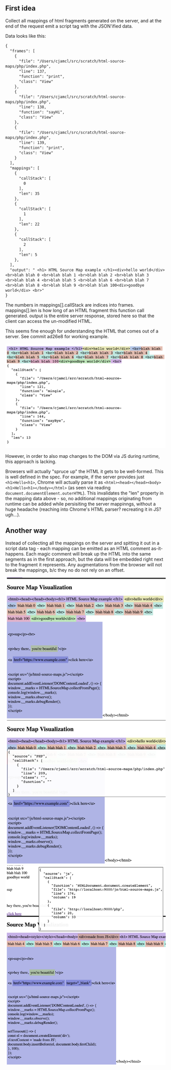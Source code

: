 ## First idea

Collect all mappings of html fragments generated on the server, and at the end of the request emit a script tag with the JSON'ified data.

Data looks like this:
```
{
  "frames": [
    {
      "file": "/Users/cjamcl/src/scratch/html-source-maps/php/index.php",
      "line": 137,
      "function": "print",
      "class": "View"
    },
    {
      "file": "/Users/cjamcl/src/scratch/html-source-maps/php/index.php",
      "line": 138,
      "function": "sayHi",
      "class": "View"
    },
    {
      "file": "/Users/cjamcl/src/scratch/html-source-maps/php/index.php",
      "line": 139,
      "function": "print",
      "class": "View"
    }
  ],
  "mappings": [
    {
      "callStack": [
        0
      ],
      "len": 35
    },
    {
      "callStack": [
        1
      ],
      "len": 22
    },
    {
      "callStack": [
        2
      ],
      "len": 5
    },
  ],
  "output": " <h1> HTML Source Map example </h1><div>hello world</div> <br>blah blah 0 <br>blah blah 1 <br>blah blah 2 <br>blah blah 3 <br>blah blah 4 <br>blah blah 5 <br>blah blah 6 <br>blah blah 7 <br>blah blah 8 <br>blah blah 9 <br>blah blah 100<div>goodbye world</div> <br>"
}
```

The numbers in mappings[].callStack are indices into frames.
mappings[].len is how long of an HTML fragment this function call generated.
output is the entire server response, stored here so that the client can access the un-modified HTML.

This seems fine enough for understanding the HTML that comes out of a server. See commit ad26e8 for working example.

![](1.png)

However, in order to also map changes to the DOM via JS during runtime, this approach is lacking.

Browsers will actually "spruce up" the HTML it gets to be well-formed. This is well defined in the spec. For example, if the server provides just `<h1>Hello<h1>`, Chrome will actually parse it as `<html><head></head><body><h1>Hello<h1></body></html>` (as seen via reading `document.documentElement.outerHTML`). This invalidates the "len" property in the mapping data above - so, no additional mappings originating from runtime can be added while persisiting the server mappinngs, without a huge headache (reaching into Chrome's HTML parser? recreating it in JS? ugh...).

## Another way

Instead of collecting all the mappings on the server and spitting it out in a script data tag - each mapping can be emitted as an HTML comment as-it-happens. Each magic comment will break up the HTML into the same segments as in the first approach, but the data will be embedded right next to the fragment it represents. Any augmentations from the browser will not break the mappings, b/c they no do not rely on an offset.

![](2.png)
![](3.png)
![](4.png)